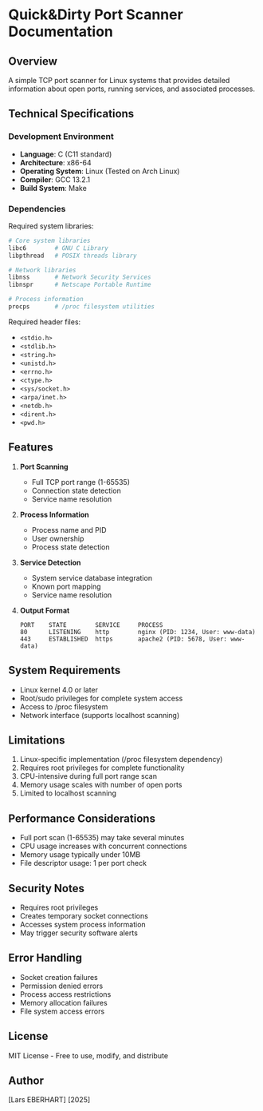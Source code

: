 # Quick&Dirty Port Scanner Documentation

## Overview
A simple TCP port scanner for Linux systems that provides detailed information about open ports, running services, and associated processes.

## Technical Specifications

### Development Environment
- **Language**: C (C11 standard)
- **Architecture**: x86-64
- **Operating System**: Linux (Tested on Arch Linux)
- **Compiler**: GCC 13.2.1
- **Build System**: Make

### Dependencies
Required system libraries:
```bash
# Core system libraries
libc6        # GNU C Library
libpthread   # POSIX threads library

# Network libraries
libnss       # Network Security Services
libnspr      # Netscape Portable Runtime

# Process information
procps       # /proc filesystem utilities
```

Required header files:
- `<stdio.h>`
- `<stdlib.h>`
- `<string.h>`
- `<unistd.h>`
- `<errno.h>`
- `<ctype.h>`
- `<sys/socket.h>`
- `<arpa/inet.h>`
- `<netdb.h>`
- `<dirent.h>`
- `<pwd.h>`

## Features
1. **Port Scanning**
   - Full TCP port range (1-65535)
   - Connection state detection
   - Service name resolution

2. **Process Information**
   - Process name and PID
   - User ownership
   - Process state detection

3. **Service Detection**
   - System service database integration
   - Known port mapping
   - Service name resolution

4. **Output Format**
   ```
   PORT    STATE        SERVICE     PROCESS
   80      LISTENING    http        nginx (PID: 1234, User: www-data)
   443     ESTABLISHED  https       apache2 (PID: 5678, User: www-data)
   ```

## System Requirements
- Linux kernel 4.0 or later
- Root/sudo privileges for complete system access
- Access to /proc filesystem
- Network interface (supports localhost scanning)

## Limitations
1. Linux-specific implementation (/proc filesystem dependency)
2. Requires root privileges for complete functionality
3. CPU-intensive during full port range scan
4. Memory usage scales with number of open ports
5. Limited to localhost scanning

## Performance Considerations
- Full port scan (1-65535) may take several minutes
- CPU usage increases with concurrent connections
- Memory usage typically under 10MB
- File descriptor usage: 1 per port check

## Security Notes
- Requires root privileges
- Creates temporary socket connections
- Accesses system process information
- May trigger security software alerts

## Error Handling
- Socket creation failures
- Permission denied errors
- Process access restrictions
- Memory allocation failures
- File system access errors

## License
MIT License - Free to use, modify, and distribute

## Author
[Lars EBERHART]
[2025]
